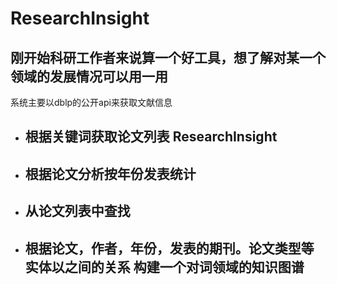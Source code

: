 # ResearchInsight
## 刚开始科研工作者来说算一个好工具，想了解对某一个领域的发展情况可以用一用
系统主要以dblp的公开api来获取文献信息
* ## 根据关键词获取论文列表 ResearchInsight
* ## 根据论文分析按年份发表统计
* ## 从论文列表中查找
* ## 根据论文，作者，年份，发表的期刊。论文类型等实体以之间的关系 构建一个对词领域的知识图谱
